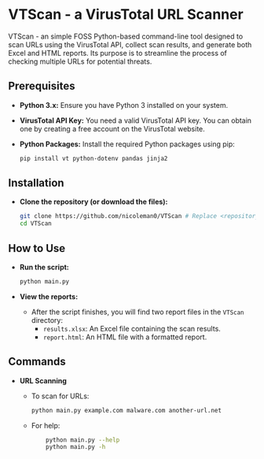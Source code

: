 # VTScan - a VirusTotal URL Scanner

VTScan - an simple FOSS Python-based command-line tool designed to scan URLs using the VirusTotal API, collect scan results, and generate both Excel and HTML reports. Its purpose is to streamline the process of checking multiple URLs for potential threats.

## Prerequisites

*   **Python 3.x:** Ensure you have Python 3 installed on your system.
*   **VirusTotal API Key:** You need a valid VirusTotal API key. You can obtain one by creating a free account on the VirusTotal website.
*   **Python Packages:** Install the required Python packages using pip:

    ```bash
    pip install vt python-dotenv pandas jinja2
    ```

## Installation

*  **Clone the repository (or download the files):**
    ```bash
    git clone https://github.com/nicoleman0/VTScan # Replace <repository_url> with the actual URL if you have a repo
    cd VTScan
    ```

## How to Use

*  **Run the script:**
    ```bash
    python main.py
    ```

*  **View the reports:**
    *   After the script finishes, you will find two report files in the `VTScan` directory:
        *   `results.xlsx`: An Excel file containing the scan results.
        *   `report.html`: An HTML file with a formatted report.

## Commands

*   **URL Scanning**
    *   To scan for URLs:   
        
        ```bash
        python main.py example.com malware.com another-url.net
        ```
    *   For help:
        ```bash
            python main.py --help
            python main.py -h
        ```